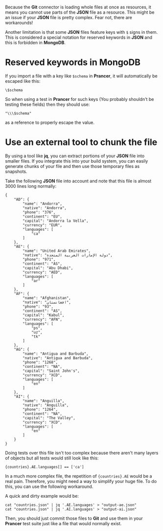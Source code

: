 Because the **Git** connector is loading whole files at once as resources, it means you cannot use parts of the **JSON** file as a resource. This might be an issue if your **JSON** file is pretty complex. Fear not, there are workarounds!

Another limitation is that some **JSON** files feature keys with `$` signs in them. This is considered a special notation for reserved keywords in **JSON** and this is forbidden in **MongoDB**.

# Reserved keywords in MongoDB

If you import a file with a key like `$schema` in **Prancer**, it will automatically be escaped like this:

    \$schema

So when using a test in **Prancer** for such keys (You probably shouldn't be testing these fields) then they should use:

    "\\\$schema"

as a reference to properly escape the value.

# Use an external tool to chunk the file

By using a tool like **jq**, you can extract portions of your **JSON** file into smaller files. If you integrate this into your build system, you can easily generate chunks of your file and then use those temporary files as snapshots.

Take the following **JSON** file into account and note that this file is almost 3000 lines long normally:

    {
        "AD": {
            "name": "Andorra",
            "native": "Andorra",
            "phone": "376",
            "continent": "EU",
            "capital": "Andorra la Vella",
            "currency": "EUR",
            "languages": [
                "ca"
            ]
        },
        "AE": {
            "name": "United Arab Emirates",
            "native": "دولة الإمارات العربية المتحدة",
            "phone": "971",
            "continent": "AS",
            "capital": "Abu Dhabi",
            "currency": "AED",
            "languages": [
                "ar"
            ]
        },
        "AF": {
            "name": "Afghanistan",
            "native": "افغانستان",
            "phone": "93",
            "continent": "AS",
            "capital": "Kabul",
            "currency": "AFN",
            "languages": [
                "ps",
                "uz",
                "tk"
            ]
        },
        "AG": {
            "name": "Antigua and Barbuda",
            "native": "Antigua and Barbuda",
            "phone": "1268",
            "continent": "NA",
            "capital": "Saint John's",
            "currency": "XCD",
            "languages": [
                "en"
            ]
        },
        "AI": {
            "name": "Anguilla",
            "native": "Anguilla",
            "phone": "1264",
            "continent": "NA",
            "capital": "The Valley",
            "currency": "XCD",
            "languages": [
                "en"
            ]
        }
    }

Doing tests over this file isn't too complex because there aren't many layers of objects but all tests would still look like this:

    {countries}.AE.languages[] == ['ca']

In a much more complex file, the repetition of `{countries}.AE` would be a real pain. Therefore, you might need a way to simplify your huge file. To do this, you can use the following workaround.

A quick and dirty example would be:

    cat "countries.json" | jq '.AE.languages' > "output-ae.json"
    cat "countries.json" | jq '.AI.languages' > "output-ai.json"

Then, you should just commit those files to **Git** and use them in your **Prancer** test suite just like a file that would normally exist.